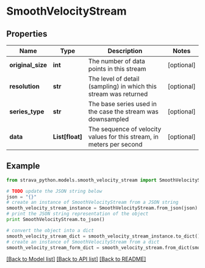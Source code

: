 # SmoothVelocityStream


## Properties
Name | Type | Description | Notes
------------ | ------------- | ------------- | -------------
**original_size** | **int** | The number of data points in this stream | [optional] 
**resolution** | **str** | The level of detail (sampling) in which this stream was returned | [optional] 
**series_type** | **str** | The base series used in the case the stream was downsampled | [optional] 
**data** | **List[float]** | The sequence of velocity values for this stream, in meters per second | [optional] 

## Example

```python
from strava_python.models.smooth_velocity_stream import SmoothVelocityStream

# TODO update the JSON string below
json = "{}"
# create an instance of SmoothVelocityStream from a JSON string
smooth_velocity_stream_instance = SmoothVelocityStream.from_json(json)
# print the JSON string representation of the object
print SmoothVelocityStream.to_json()

# convert the object into a dict
smooth_velocity_stream_dict = smooth_velocity_stream_instance.to_dict()
# create an instance of SmoothVelocityStream from a dict
smooth_velocity_stream_form_dict = smooth_velocity_stream.from_dict(smooth_velocity_stream_dict)
```
[[Back to Model list]](../README.md#documentation-for-models) [[Back to API list]](../README.md#documentation-for-api-endpoints) [[Back to README]](../README.md)



